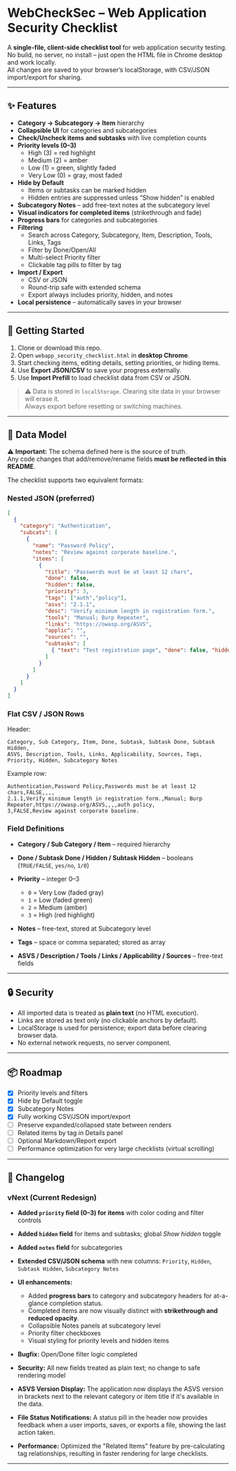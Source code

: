 # WebCheckSec – Web Application Security Checklist

A **single-file, client-side checklist tool** for web application security testing.  
No build, no server, no install – just open the HTML file in Chrome desktop and work locally.  
All changes are saved to your browser’s localStorage, with CSV/JSON import/export for sharing.

---

## ✨ Features

- **Category → Subcategory → Item** hierarchy
- **Collapsible UI** for categories and subcategories
- **Check/Uncheck items and subtasks** with live completion counts
- **Priority levels (0–3)**  
  - High (3) = red highlight  
  - Medium (2) = amber  
  - Low (1) = green, slightly faded  
  - Very Low (0) = gray, most faded
- **Hide by Default**  
  - Items or subtasks can be marked hidden  
  - Hidden entries are suppressed unless “Show hidden” is enabled
- **Subcategory Notes** – add free-text notes at the subcategory level
- **Visual indicators for completed items** (strikethrough and fade)
- **Progress bars** for categories and subcategories
- **Filtering**  
  - Search across Category, Subcategory, Item, Description, Tools, Links, Tags  
  - Filter by Done/Open/All  
  - Multi-select Priority filter  
  - Clickable tag pills to filter by tag
- **Import / Export**  
  - CSV or JSON  
  - Round-trip safe with extended schema  
  - Export always includes priority, hidden, and notes
- **Local persistence** – automatically saves in your browser

---

## 🚀 Getting Started

1. Clone or download this repo.
2. Open `webapp_security_checklist.html` in **desktop Chrome**.
3. Start checking items, editing details, setting priorities, or hiding items.
4. Use **Export JSON/CSV** to save your progress externally.
5. Use **Import Prefill** to load checklist data from CSV or JSON.

> ⚠️ Data is stored in `localStorage`. Clearing site data in your browser will erase it.  
> Always export before resetting or switching machines.

---

## 📑 Data Model

⚠️ **Important:** The schema defined here is the source of truth.  
Any code changes that add/remove/rename fields **must be reflected in this README**.

The checklist supports two equivalent formats:

### Nested JSON (preferred)

```json
[
  {
    "category": "Authentication",
    "subcats": [
      {
        "name": "Password Policy",
        "notes": "Review against corporate baseline.",
        "items": [
          {
            "title": "Passwords must be at least 12 chars",
            "done": false,
            "hidden": false,
            "priority": 3,
            "tags": ["auth","policy"],
            "asvs": "2.1.1",
            "desc": "Verify minimum length in registration form.",
            "tools": "Manual; Burp Repeater",
            "links": "https://owasp.org/ASVS",
            "applic": "",
            "sources": "",
            "subtasks": [
              { "text": "Test registration page", "done": false, "hidden": false }
            ]
          }
        ]
      }
    ]
  }
]
````

### Flat CSV / JSON Rows

Header:

```
Category, Sub Category, Item, Done, Subtask, Subtask Done, Subtask Hidden,
ASVS, Description, Tools, Links, Applicability, Sources, Tags,
Priority, Hidden, Subcategory Notes
```

Example row:

```
Authentication,Password Policy,Passwords must be at least 12 chars,FALSE,,,,
2.1.1,Verify minimum length in registration form.,Manual; Burp Repeater,https://owasp.org/ASVS,,,,auth policy,
3,FALSE,Review against corporate baseline.
```

### Field Definitions

* **Category / Sub Category / Item** – required hierarchy
* **Done / Subtask Done / Hidden / Subtask Hidden** – booleans (`TRUE/FALSE`, `yes/no`, `1/0`)
* **Priority** – integer 0–3

  * `0` = Very Low (faded gray)
  * `1` = Low (faded green)
  * `2` = Medium (amber)
  * `3` = High (red highlight)
* **Notes** – free-text, stored at Subcategory level
* **Tags** – space or comma separated; stored as array
* **ASVS / Description / Tools / Links / Applicability / Sources** – free-text fields

---

## 🔒 Security

* All imported data is treated as **plain text** (no HTML execution).
* Links are stored as text only (no clickable anchors by default).
* LocalStorage is used for persistence; export data before clearing browser data.
* No external network requests, no server component.

---

## 📦 Roadmap

* [x] Priority levels and filters
* [x] Hide by Default toggle
* [x] Subcategory Notes
* [x] Fully working CSV/JSON import/export
* [ ] Preserve expanded/collapsed state between renders
* [ ] Related items by tag in Details panel
* [ ] Optional Markdown/Report export
* [ ] Performance optimization for very large checklists (virtual scrolling)

---

## 📝 Changelog

### vNext (Current Redesign)

* **Added `priority` field (0–3) for items** with color coding and filter controls
* **Added `hidden` field** for items and subtasks; global *Show hidden* toggle
* **Added `notes` field** for subcategories
* **Extended CSV/JSON schema** with new columns: `Priority`, `Hidden`, `Subtask Hidden`, `Subcategory Notes`
* **UI enhancements:**

  * Added **progress bars** to category and subcategory headers for at-a-glance completion status.
  * Completed items are now visually distinct with **strikethrough and reduced opacity**.
  * Collapsible Notes panels at subcategory level
  * Priority filter checkboxes
  * Visual styling for priority levels and hidden items
* **Bugfix:** Open/Done filter logic completed
* **Security:** All new fields treated as plain text; no change to safe rendering model
* **ASVS Version Display:** The application now displays the ASVS version in brackets next to the relevant category or item title if it's available in the data.
* **File Status Notifications:** A status pill in the header now provides feedback when a user imports, saves, or exports a file, showing the last action taken.
* **Performance:** Optimized the "Related Items" feature by pre-calculating tag relationships, resulting in faster rendering for large checklists.

---

